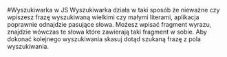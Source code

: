 #Wyszukiwarka w JS
Wyszukiwarka działa w taki sposób że nieważne czy wpiszesz frazę wyszukiwaną wielkimi czy małymi literami, aplikacja poprawnie odnajdzie pasujące słowa. Możesz wpisać fragment wyrazu, znajdzie wówczas te słowa które zawierają taki fragment w sobie. Aby dokonać kolejnego wyszukiwania skasuj dotąd szukaną frazę z pola wyszukiwania.
